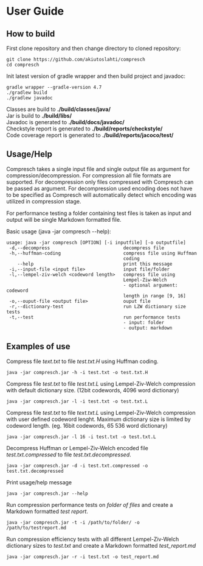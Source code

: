 # User Guide

## How to build
First clone repository and then change directory to cloned repository:
```
git clone https://github.com/akiutoslahti/compresch
cd compresch
```
Init latest version of gradle wrapper and then build project and javadoc:
```
gradle wrapper --gradle-version 4.7
./gradlew build
./gradlew javadoc
```
Classes are build to **./build/classes/java/**  
Jar is build to **./build/libs/**  
Javadoc is generated to  **./build/docs/javadoc/**  
Checkstyle report is generated to **./build/reports/checkstyle/**  
Code coverage report is generated to **./build/reports/jacoco/test/**  

## Usage/Help
Compresch takes a single input file and single output file as argument for compression/decompression. For compression all file formats are supported. For decompression only files compressed with Compresch can be passed as argument. For decompression used encoding does not have to be specified as Compresch will automatically detect which encoding was utilized in compression stage.

For performance testing a folder containing test files is taken as input and output will be single Markdown formatted file.

Basic usage (java -jar compresch --help):
```
usage: java -jar compresch [OPTION] [-i inputfile] [-o outputfile]
 -d,--decompress                           decompress file
 -h,--huffman-coding                       compress file using Huffman
                                           coding
    --help                                 print this message
 -i,--input-file <input file>              input file/folder
 -l,--lempel-ziv-welch <codeword length>   compress file using
                                           Lempel-Ziw-Welch
                                           - optional argument: codeword
                                           length in range [9, 16]
 -o,--ouput-file <output file>             ouput file
 -r,--dictionary-test                      run LZW dictionary size tests
 -t,--test                                 run performance tests
                                           - input: folder
                                           - output: markdown

```
## Examples of use
Compress file *text.txt* to file *test.txt.H* using Huffman coding.
```
java -jar compresch.jar -h -i test.txt -o test.txt.H
```
Compress file *test.txt* to file *test.txt.L* using Lempel-Ziv-Welch compression with default dictionary size. (12bit codewords, 4096 word dictionary)
```
java -jar compresch.jar -l -i test.txt -o test.txt.L
```
Compress file *test.txt* to file *text.txt.L* using Lempel-Ziv-Welch compression with user defined codeword lenght. Maximum dictionary size is limited by codeword length. (eg. 16bit codewords, 65 536 word dictionary)
```
java -jar compresch.jar -l 16 -i test.txt -o test.txt.L
```
Decompress Huffman or Lempel-Ziv-Welch encoded file *test.txt.compressed* to file *test.txt.decompressed*.
```
java -jar compresch.jar -d -i test.txt.compressed -o test.txt.decompressed
```
Print usage/help message
```
java -jar compresch.jar --help
```
Run compression performance tests on *folder of files* and create a Markdown formatted *test report*.
```
java -jar compresch.jar -t -i /path/to/folder/ -o /path/to/testreport.md
```
Run compression efficiency tests with all different Lempel-Ziv-Welch dictionary sizes to *test.txt* and create a Markdown formatted *test_report.md*
```
java -jar compresch.jar -r -i test.txt -o test_report.md
```